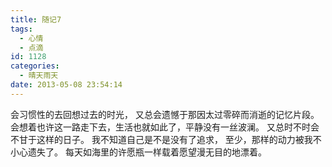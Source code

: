 ```yaml
---
title: 随记7
tags:
  - 心情
  - 点滴
id: 1128
categories:
  - 晴天雨天
date: 2013-05-08 23:54:14
---
```


会习惯性的去回想过去的时光，
又总会遗憾于那因太过零碎而消逝的记忆片段。
会想着也许这一路走下去，生活也就如此了，平静没有一丝波澜。
又总时不时会不甘于这样的日子。
我不知道自己是不是没有了追求，
至少，那样的动力被我不小心遗失了。 
每天如海里的许愿瓶一样载着愿望漫无目的地漂着。
